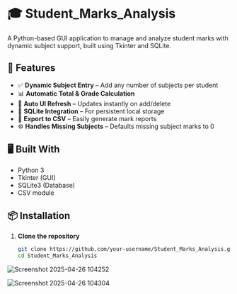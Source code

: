 # 🎓 Student_Marks_Analysis

A Python-based GUI application to manage and analyze student marks with dynamic subject support, built using Tkinter and SQLite.

## 🚀 Features

- ✅ **Dynamic Subject Entry** – Add any number of subjects per student
- 📊 **Automatic Total & Grade Calculation**
- 🔁 **Auto UI Refresh** – Updates instantly on add/delete
- 💾 **SQLite Integration** – For persistent local storage
- 📁 **Export to CSV** – Easily generate mark reports
- ⚙️ **Handles Missing Subjects** – Defaults missing subject marks to 0

## 🖥️ Built With

- Python 3
- Tkinter (GUI)
- SQLite3 (Database)
- CSV module

## 📦 Installation

1. **Clone the repository**
   ```bash
   git clone https://github.com/your-username/Student_Marks_Analysis.git
   cd Student_Marks_Analysis
![Screenshot 2025-04-26 104252](https://github.com/user-attachments/assets/4ac65420-d4fc-4dab-8de4-9de8040b8960)

![Screenshot 2025-04-26 104304](https://github.com/user-attachments/assets/758a5ed9-533b-455e-8947-3dcb717b2667)
